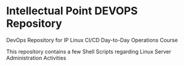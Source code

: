 # Intellectual Point DEVOPS Repository #
DevOps Repository for IP Linux CI/CD Day-to-Day Operations Course

This repository contains a few Shell Scripts regarding Linux Server Administration Activities
